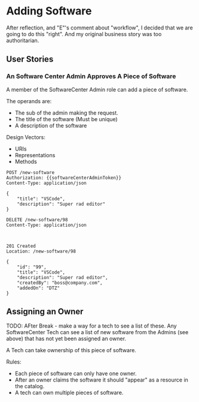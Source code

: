 # Adding Software

After reflection, and "E"'s comment about "workflow", I decided that we are going to do this "right". And my original business story was too authoritarian.

## User Stories

### An Software Center Admin Approves A Piece of Software 

A member of the SoftwareCenter Admin role can add a piece of software.

The operands are:
- The sub of the admin making the request.
- The title of the software (Must be unique)
- A description of the software

Design Vectors:
- URIs 
- Representations
- Methods

```
POST /new-software
Authorization: {{softwareCenterAdminToken}}
Content-Type: application/json

{
    "title": "VSCode",
    "description": "Super rad editor"
}

DELETE /new-software/98
Content-Type: application/json



201 Created
Location: /new-software/98

{
    "id": "99",
    "title": "VSCode",
    "description": "Super rad editor",
    "createdBy": "boss@company.com",
    "addedOn": "DTZ"
}
```

## Assigning an Owner

TODO: AFter Break - make a way for a tech to see a list of these.
Any SoftwareCenter Tech can see a list of new software from the Admins (see above) that has not yet been assigned an owner.

A Tech can take ownership of this piece of software.

Rules:
- Each piece of software can only have one owner.
- After an owner claims the software it should "appear" as a resource in the catalog.
- A tech can own multiple pieces of software.
